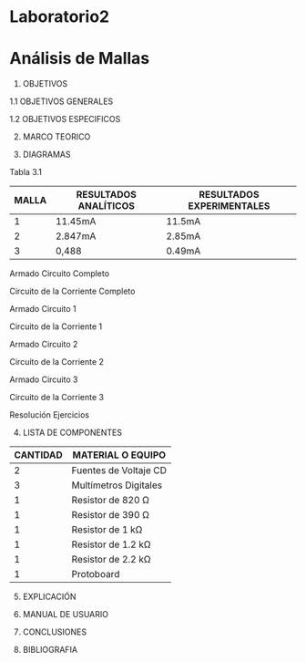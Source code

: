 # Laboratorio2
# Análisis de Mallas

1. OBJETIVOS

1.1 OBJETIVOS GENERALES

1.2 OBJETIVOS ESPECIFICOS

2. MARCO TEORICO

[](https://github.com/JosueCamp2020/Laboratorio2/blob/main/Imagenes/Ana%CC%81lisis%20de%20mallas-3.jpg)

3. DIAGRAMAS

Tabla 3.1

| MALLA | RESULTADOS ANALÍTICOS | RESULTADOS EXPERIMENTALES |
| ------------- | ------------- | ------------- |
| 1 | 11.45mA  | 11.5mA |
| 2 | 2.847mA | 2.85mA |
| 3 | 0,488 | 0.49mA |

Armado Circuito Completo

[](https://github.com/JosueCamp2020/Laboratorio2/blob/main/Imagenes/Total1Vacio.png)

Circuito de la Corriente Completo

[](https://github.com/JosueCamp2020/Laboratorio2/blob/main/Imagenes/Total1.png)

Armado Circuito 1

[](https://github.com/JosueCamp2020/Laboratorio2/blob/main/Imagenes/Corriente1Vacio.png)

Circuito de la Corriente 1 

[](https://github.com/JosueCamp2020/Laboratorio2/blob/main/Imagenes/Corriente1.png)

Armado Circuito 2

[](https://github.com/JosueCamp2020/Laboratorio2/blob/main/Imagenes/Corriente2Vacio.png)

Circuito de la Corriente 2

[](https://github.com/JosueCamp2020/Laboratorio2/blob/main/Imagenes/Corriente2.png)

Armado Circuito 3

[](https://github.com/JosueCamp2020/Laboratorio2/blob/main/Imagenes/Corriente3Vacio.png)

Circuito de la Corriente 3

[](https://github.com/JosueCamp2020/Laboratorio2/blob/main/Imagenes/Corriente3.png)

Resolución Ejercicios

[](https://github.com/JosueCamp2020/Laboratorio2/blob/main/Imagenes/Calculos1.png)


4. LISTA DE COMPONENTES

| CANTIDAD | MATERIAL O EQUIPO |
| ------------- | ------------- |
| 2 | Fuentes de Voltaje CD  |
| 3 | Multímetros Digitales |
| 1 | Resistor de 820 Ω |
| 1 | Resistor de 390 Ω |
| 1 | Resistor de 1 kΩ  |
| 1 | Resistor de 1.2 kΩ  |
| 1 | Resistor de 2.2 kΩ  |
| 1 | Protoboard  |

5. EXPLICACIÓN

6. MANUAL DE USUARIO

6. CONCLUSIONES

7. BIBLIOGRAFIA
